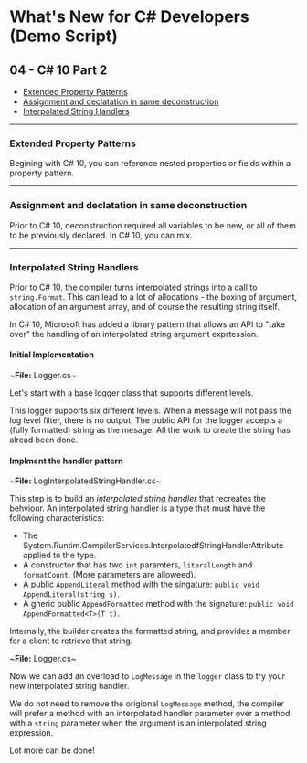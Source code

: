 # What's New for C# Developers (Demo Script)

## 04 - C# 10 Part 2

* [Extended Property Patterns](#extended-property-patterns)
* [Assignment and declatation in same deconstruction](#assignment-and-declatation-in-same-deconstruction)
* [Interpolated String Handlers](#interpolated-string-handlers)

---

### Extended Property Patterns

Begining with C# 10, you can reference nested properties or fields within a property pattern.

---

### Assignment and declatation in same deconstruction

Prior to C# 10, deconstruction required all variables to be new, or all of them to be previously declared.  In C# 10, you can mix.

---

### Interpolated String Handlers

Prior to C# 10, the compiler turns interpolated strings into a call to `string.Format`. This can lead to a lot of allocations - the boxing of argument, allocation of an argument array, and of course the resulting string itself.

In C# 10, Microsoft has added a library pattern that allows an API to "take over" the handling of an interpolated string argument exprtession.

#### Initial Implementation
~**File:** Logger.cs~

Let's start with a base logger class that supports different levels.

This logger supports six different levels.  When a message will not pass the log level filter, there is no output.  The public API for the logger accepts a (fully formatted) string as the mesage.  All the work to create the string has alread been done.

#### Implment the handler pattern
~**File:** LogInterpolatedStringHandler.cs~

This step is to build an *interpolated string handler* that recreates the behviour.  An interpolated string handler is a type that must have the following characteristics:

* The System.Runtim.CompilerServices.InterpolatedfStringHandlerAttribute applied to the type.
* A constructor that has two `int` paramters, `literalLength` and `formatCount`.  (More parameters are alloweed).
* A public `AppendLiteral` method with the singature: `public void AppendLiteral(string s)`.
* A gneric public `AppendFormatted` method with the signature: `public void AppendFormatted<T>(T t)`.

Internally, the builder creates the formatted string, and provides a member for a client to retrieve that string.

~**File:** Logger.cs~

Now we can add an overload to `LogMessage` in the `logger` class to try your new interpolated string handler.

We do not need to remove the origional `LogMessage` method, the compiler will prefer a method with an interpolated handler parameter over a method with a `string` parameter when the argument is an interpolated string expression.

Lot more can be done!